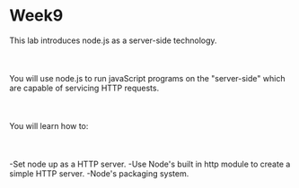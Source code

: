 # Week9

This lab introduces node.js as a server-side technology.
<br/><br/><br/><br/>
You will use node.js to run javaScript programs on the "server-side" which are capable of servicing HTTP requests.
<br/><br/><br/><br/>
You will learn how to:
<br/><br/><br/><br/>
-Set node up as a HTTP server.
-Use Node's built in http module to create a simple HTTP server.
-Node's packaging system.
